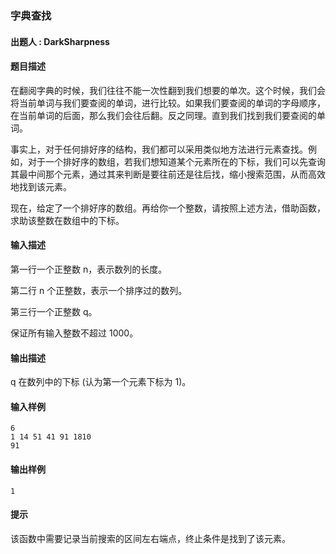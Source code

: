 ### 字典查找

#### 出题人 : DarkSharpness

#### 题目描述

在翻阅字典的时候，我们往往不能一次性翻到我们想要的单次。这个时候，我们会将当前单词与我们要查阅的单词，进行比较。如果我们要查阅的单词的字母顺序，在当前单词的后面，那么我们会往后翻。反之同理。直到我们找到我们要查阅的单词。

事实上，对于任何排好序的结构，我们都可以采用类似地方法进行元素查找。例如，对于一个排好序的数组，若我们想知道某个元素所在的下标，我们可以先查询其最中间那个元素，通过其来判断是要往前还是往后找，缩小搜索范围，从而高效地找到该元素。

现在，给定了一个排好序的数组。再给你一个整数，请按照上述方法，借助函数，求助该整数在数组中的下标。

#### 输入描述

第一行一个正整数 n，表示数列的长度。

第二行 n 个正整数，表示一个排序过的数列。

第三行一个正整数 q。

保证所有输入整数不超过 1000。

#### 输出描述

q 在数列中的下标 (认为第一个元素下标为 1)。

#### 输入样例

```
6
1 14 51 41 91 1810
91
```

#### 输出样例

```
1
```

#### 提示

该函数中需要记录当前搜索的区间左右端点，终止条件是找到了该元素。
